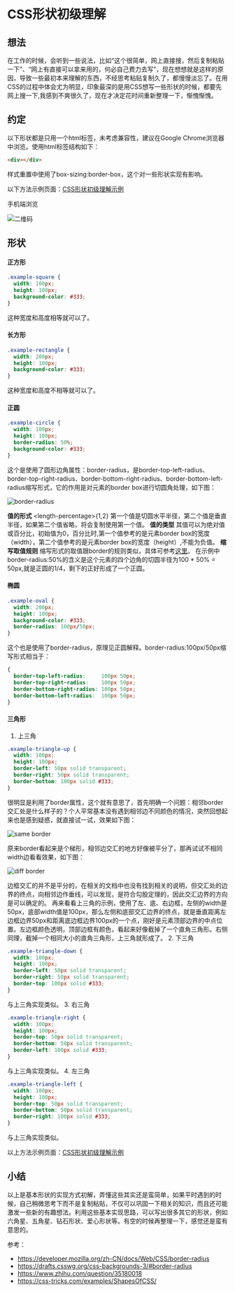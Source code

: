 # CSS形状初级理解
## 想法
在工作的时候，会听到一些说法，比如“这个很简单，网上直接搜，然后复制粘贴一下”、“网上有直接可以拿来用的，何必自己费力去写”，现在想想就是这样的原因，导致一些最初本来理解的东西，不经思考粘贴复制久了，都慢慢淡忘了。在用CSS的过程中体会尤为明显，印象最深的是用CSS想写一些形状的时候，都要先网上搜一下,我感到不爽很久了，现在才决定花时间重新整理一下，惭愧惭愧。
## 约定
以下形状都是只用一个html标签，未考虑兼容性，建议在Google Chrome浏览器中浏览。使用html标签结构如下：
```html
<div></div>
```
样式重置中使用了box-sizing:border-box，这个对一些形状实现有影响。

以下方法示例页面：[CSS形状初级理解示例](https://xxholic.github.io/lab/lab-css/css-shape.html)

手机端浏览

![二维码](../images/6.png)
## 形状
#### 正方形
```css
.example-square {
  width: 100px;
  height: 100px;
  background-color: #333;
}
```
这种宽度和高度相等就可以了。
#### 长方形
```css
.example-rectangle {
  width: 200px;
  height: 100px;
  background-color: #333;
}
```
这种宽度和高度不相等就可以了。
#### 正圆
```css
.example-circle {
  width: 100px;
  height: 100px;
  border-radius: 50%;
  background-color: #333;
}
```
这个是使用了圆形边角属性：border-radius，是border-top-left-radius、border-top-right-radius、border-bottom-right-radius、border-bottom-left-radius缩写形式，它的作用是对元素的border box进行切圆角处理，如下图：

![border-radius](../images/css-shape-border-radius.png)

**值的形式**
\<length-percentage\>{1,2}
第一个值是切圆水平半径，第二个值是垂直半径，如果第二个值省略，将会复制使用第一个值。
**值的类型**
其值可以为绝对值或百分比，初始值为0，百分比时,第一个值参考的是元素border box的宽度（width），第二个值参考的是元素border box的宽度（height）,不能为负值。
**缩写取值规则**
缩写形式的取值跟border的规则类似，具体可参考[这里](https://developer.mozilla.org/en-US/docs/Web/CSS/border-radius)。
在示例中border-radius:50%的含义是这个元素的四个边角的切圆半径为100 * 50% = 50px,就是正圆的1/4，剩下的正好形成了一个正圆。
#### 椭圆
```css
.example-oval {
  width: 200px;
  height: 100px;
  background-color: #333;
  border-radius: 100px/50px;
}
```
这个也是使用了border-radius，原理见正圆解释。border-radius:100px/50px缩写形式相当于：
```css
{
  border-top-left-radius:     100px 50px;
  border-top-right-radius:    100px 50px;
  border-bottom-right-radius: 100px 50px;
  border-bottom-left-radius:  100px 50px;
}

```
#### 三角形
1. 上三角
```css
.example-triangle-up {
  width: 100px;
  height: 100px;
  border-left: 50px solid transparent;
  border-right: 50px solid transparent;
  border-bottom: 100px solid #333;
}
```
很明显是利用了border属性，这个就有意思了，首先明确一个问题：相邻border交汇处是什么样子的？个人平常基本没有遇到相邻边不同颜色的情况，突然回想起来也是感到疑惑，就直接试一试，效果如下图：

![same border](../images/css-shape-same-border.png)

原来border看起来是个梯形，相邻边交汇的地方好像被平分了，那再试试不相同width边看看效果，如下图：

![diff border](../images/css-shape-diff-border.png)

边框交汇的并不是平分的，在相关的文档中也没有找到相关的说明，但交汇处的边界的终点，向相邻边作垂线，可以发现，是符合勾股定理的，因此交汇边界的方向是可以确定的。
再来看看上三角的示例，使用了左、底、右边框，左侧的width是50px，底部width值是100px，那么左侧和底部交汇边界的终点，就是垂直距离左边框边界50px和距离底边框边界100px的一个点，刚好是元素顶部边界的中点位置。左边框颜色透明，顶部边框有颜色，看起来好像截掉了一个直角三角形。右侧同理，截掉一个相同大小的直角三角形，上三角就形成了。
2. 下三角
```css
.example-triangle-down {
  width: 100px;
  height: 100px;
  border-left: 50px solid transparent;
  border-right: 50px solid transparent;
  border-top: 100px solid #333;
}
```
与上三角实现类似。
3. 右三角
```css
.example-triangle-right {
  width: 100px;
  height: 100px;
  border-top: 50px solid transparent;
  border-bottom: 50px solid transparent;
  border-left: 100px solid #333;
}
```
与上三角实现类似。
4. 左三角
```css
.example-triangle-left {
  width: 100px;
  height: 100px;
  border-top: 50px solid transparent;
  border-bottom: 50px solid transparent;
  border-right: 100px solid #333;
}
```
与上三角实现类似。

以上方法示例页面：[CSS形状初级理解示例](https://xxholic.github.io/lab/lab-css/css-shape.html)

## 小结
以上是基本形状的实现方式初解，弄懂这些其实还是蛮简单，如果平时遇到的时候，自己稍微思考下而不是复制粘贴，不仅可以巩固一下相关的知识，而且还可能激发一些新的有趣想法。利用这些基本实现思路，可以写出很多其它的形状，例如六角星、五角星、钻石形状、爱心形状等。有空的时候再整理一下，感觉还是蛮有意思的。

参考：
- https://developer.mozilla.org/zh-CN/docs/Web/CSS/border-radius
- https://drafts.csswg.org/css-backgrounds-3/#border-radius
- https://www.zhihu.com/question/35180018
- https://css-tricks.com/examples/ShapesOfCSS/

